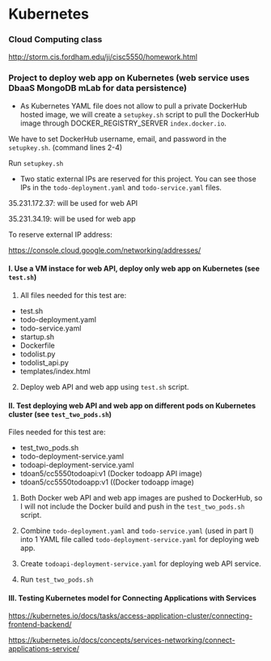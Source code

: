# Kubernetes

### Cloud Computing class

http://storm.cis.fordham.edu/ji/cisc5550/homework.html

### Project to deploy web app on Kubernetes (web service uses DbaaS MongoDB mLab for data persistence)

- As Kubernetes YAML file does not allow to pull a private DockerHub hosted image, we will create a `setupkey.sh` script to pull the DockerHub image through DOCKER_REGISTRY_SERVER `index.docker.io`.

We have to set DockerHub username, email, and password in the `setupkey.sh`. (command lines 2-4)

Run `setupkey.sh`

- Two static external IPs are reserved for this project. You can see those IPs in the `todo-deployment.yaml` and `todo-service.yaml` files. 

35.231.172.37: will be used for web API

35.231.34.19: will be used for web app

To reserve external IP address:

https://console.cloud.google.com/networking/addresses/

#### I. Use a VM instace for web API, deploy only web app on Kubernetes (see `test.sh`) 

1. All files needed for this test are:

- test.sh
- todo-deployment.yaml
- todo-service.yaml
- startup.sh 
- Dockerfile
- todolist.py
- todolist_api.py
- templates/index.html

2. Deploy web API and web app using `test.sh` script. 

#### II. Test deploying web API and web app on different pods on Kubernetes cluster (see `test_two_pods.sh`)

Files needed for this test are:

- test_two_pods.sh
- todo-deployment-service.yaml
- todoapi-deployment-service.yaml
- tdoan5/cc5550todoapi:v1 (Docker todoapp API image)
- tdoan5/cc5550todoapp:v1 ((Docker todoapp image)

1. Both Docker web API and web app images are pushed to DockerHub, so I will not include the Docker build and push in the `test_two_pods.sh` script.

2. Combine `todo-deployment.yaml` and `todo-service.yaml` (used in part I) into 1 YAML file called `todo-deployment-service.yaml` for deploying web app.

3. Create `todoapi-deployment-service.yaml` for deploying web API service.

4. Run `test_two_pods.sh`

#### III. Testing Kubernetes model for Connecting Applications with Services

https://kubernetes.io/docs/tasks/access-application-cluster/connecting-frontend-backend/

https://kubernetes.io/docs/concepts/services-networking/connect-applications-service/
